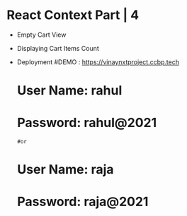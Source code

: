 # React Context Part | 4

- Empty Cart View
- Displaying Cart Items Count
- Deployment
  #DEMO : https://vinaynxtproject.ccbp.tech

  # User Name: rahul
  # Password: rahul@2021

      #or
  # User Name: raja
  # Password: raja@2021
